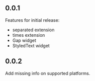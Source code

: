 ## 0.0.1

Features for initial release:

- separated extension
- times extension
- Gap widget
- StyledText widget

## 0.0.2

Add missing info on supported platforms.
